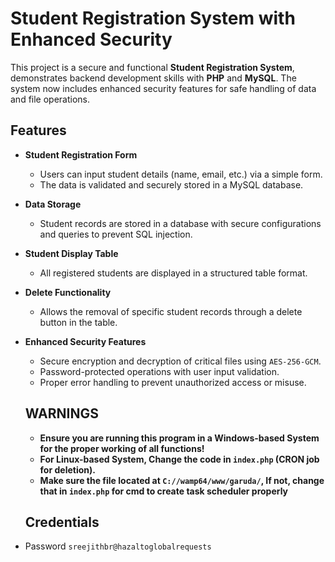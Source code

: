 # Student Registration System with Enhanced Security

This project is a secure and functional **Student Registration System**, demonstrates backend development skills with **PHP** and **MySQL**. The system now includes enhanced security features for safe handling of data and file operations.

## Features

- **Student Registration Form**
  - Users can input student details (name, email, etc.) via a simple form.
  - The data is validated and securely stored in a MySQL database.
- **Data Storage**
  - Student records are stored in a database with secure configurations and queries to prevent SQL injection.
- **Student Display Table**
  - All registered students are displayed in a structured table format.
- **Delete Functionality**
  - Allows the removal of specific student records through a delete button in the table.
- **Enhanced Security Features**
  - Secure encryption and decryption of critical files using `AES-256-GCM`.
  - Password-protected operations with user input validation.
  - Proper error handling to prevent unauthorized access or misuse.

  ## WARNINGS

  - **Ensure you are running this program in a Windows-based System for the proper working of all functions!**
  - **For Linux-based System, Change the code in `index.php` (CRON job for deletion).**
  - **Make sure the file located at `C://wamp64/www/garuda/`, If not, change that in `index.php` for cmd to create task scheduler properly**
  ## Credentials

- Password `sreejithbr@hazaltoglobalrequests`
